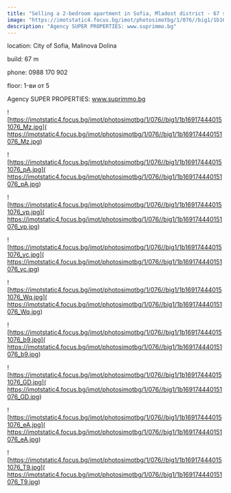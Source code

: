 ```yaml
---
title: "Selling a 2-bedroom apartment in Sofia, Mladost district - 67 sq.m / 155,000 EUR :: imot.bg Advertisement."
image: "https://imotstatic4.focus.bg/imot/photosimotbg/1/076//big1/1b169174440151076_Qz.jpg"
description: "Agency SUPER PROPERTIES: www.suprimmo.bg"
---
```


location: City of Sofia, Malinova Dolina

build: 67 m

phone: 0988 170 902

floor: 1-ви от 5

Agency SUPER PROPERTIES: www.suprimmo.bg


![https://imotstatic4.focus.bg/imot/photosimotbg/1/076//big1/1b169174440151076_Mz.jpg]( https://imotstatic4.focus.bg/imot/photosimotbg/1/076//big1/1b169174440151076_Mz.jpg)


![https://imotstatic4.focus.bg/imot/photosimotbg/1/076//big1/1b169174440151076_pA.jpg]( https://imotstatic4.focus.bg/imot/photosimotbg/1/076//big1/1b169174440151076_pA.jpg)


![https://imotstatic4.focus.bg/imot/photosimotbg/1/076//big1/1b169174440151076_vp.jpg]( https://imotstatic4.focus.bg/imot/photosimotbg/1/076//big1/1b169174440151076_vp.jpg)


![https://imotstatic4.focus.bg/imot/photosimotbg/1/076//big1/1b169174440151076_yc.jpg]( https://imotstatic4.focus.bg/imot/photosimotbg/1/076//big1/1b169174440151076_yc.jpg)


![https://imotstatic4.focus.bg/imot/photosimotbg/1/076//big1/1b169174440151076_Wq.jpg]( https://imotstatic4.focus.bg/imot/photosimotbg/1/076//big1/1b169174440151076_Wq.jpg)


![https://imotstatic4.focus.bg/imot/photosimotbg/1/076//big1/1b169174440151076_b9.jpg]( https://imotstatic4.focus.bg/imot/photosimotbg/1/076//big1/1b169174440151076_b9.jpg)


![https://imotstatic4.focus.bg/imot/photosimotbg/1/076//big1/1b169174440151076_GD.jpg]( https://imotstatic4.focus.bg/imot/photosimotbg/1/076//big1/1b169174440151076_GD.jpg)


![https://imotstatic4.focus.bg/imot/photosimotbg/1/076//big1/1b169174440151076_eA.jpg]( https://imotstatic4.focus.bg/imot/photosimotbg/1/076//big1/1b169174440151076_eA.jpg)


![https://imotstatic4.focus.bg/imot/photosimotbg/1/076//big1/1b169174440151076_T9.jpg]( https://imotstatic4.focus.bg/imot/photosimotbg/1/076//big1/1b169174440151076_T9.jpg)


